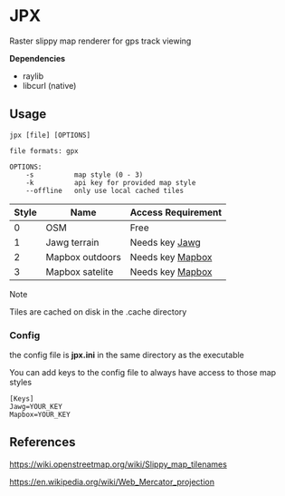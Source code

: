 # JPX

Raster slippy map renderer for gps track viewing

**Dependencies**
- raylib
- libcurl (native)

## Usage
```
jpx [file] [OPTIONS]

file formats: gpx

OPTIONS:
    -s          map style (0 - 3)
    -k          api key for provided map style
    --offline   only use local cached tiles
```
| Style | Name             | Access Requirement                          |
|-------|------------------|---------------------------------------------|
| 0     | OSM              | Free                                        |
| 1     | Jawg terrain     | Needs key [Jawg](https://www.jawg.io/en/)   |
| 2     | Mapbox outdoors  | Needs key [Mapbox](https://www.mapbox.com/) |
| 3     | Mapbox satelite  | Needs key [Mapbox](https://www.mapbox.com/) |

> [!Note]
> Tiles are cached on disk in the .cache directory

### Config
the config file is **jpx.ini** in the same directory as the executable

You can add keys to the config file to always have access to those map styles
```
[Keys]
Jawg=YOUR_KEY
Mapbox=YOUR_KEY
```


## References
https://wiki.openstreetmap.org/wiki/Slippy_map_tilenames 

https://en.wikipedia.org/wiki/Web_Mercator_projection
